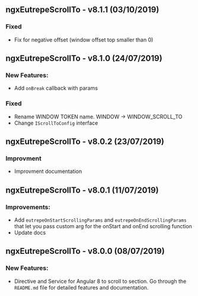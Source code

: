 ## ngxEutrepeScrollTo - v8.1.1 (03/10/2019)

### Fixed

* Fix for negative offset (window offset top smaller than 0)


## ngxEutrepeScrollTo - v8.1.0 (24/07/2019)

### New Features:

* Add `onBreak` callback with params

### Fixed

* Rename WINDOW TOKEN name. WINDOW -> WINDOW_SCROLL_TO
* Change `IScrollToConfig` interface


## ngxEutrepeScrollTo - v8.0.2 (23/07/2019)

### Improvment

* Improvment documentation

## ngxEutrepeScrollTo - v8.0.1 (11/07/2019)

### Improvements:

* Add `eutrepeOnStartScrollingParams` and `eutrepeOnEndScrollingParams` that let you pass custom arg for the onStart and onEnd scrolling function
* Update docs

## ngxEutrepeScrollTo - v8.0.0 (08/07/2019)

### New Features:

* Directive and Service for Angular 8 to scroll to section. Go through the `README.md` file for detailed features and documentation.
